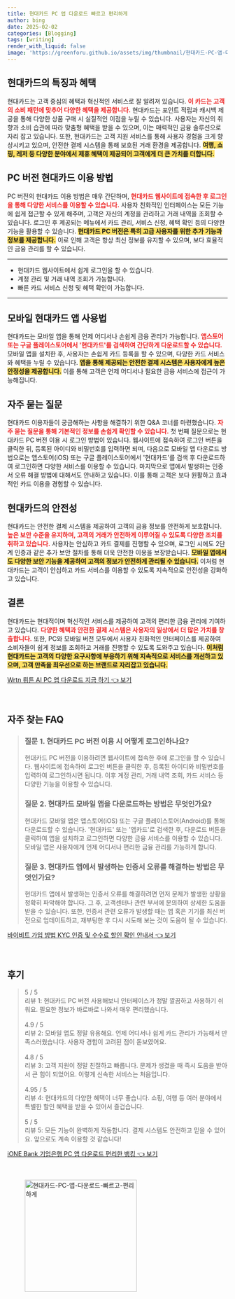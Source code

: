 ```yaml
---
title: 현대카드 PC 앱 다운로드 빠르고 편리하게
author: bing
date: 2025-02-02
categories: [Blogging]
tags: [writing]
render_with_liquid: false
image: 'https://greenforu.github.io/assets/img/thumbnail/현대카드-PC-앱-다운로드-빠르고-편리하게.webp'
---
```



<h2 id='현대카드의 특징과 혜택'>현대카드의 특징과 혜택</h2>

<p>현대카드는 고객 중심의 혜택과 혁신적인 서비스로 잘 알려져 있습니다. <b><span style="color: #ee2323;">이 카드는 고객의 소비 패턴에 맞추어 다양한 혜택을 제공합니다.</span></b> 현대카드는 포인트 적립과 캐시백 제공을 통해 다양한 상품 구매 시 실질적인 이점을 누릴 수 있습니다. 사용자는 자신의 취향과 소비 습관에 따라 맞춤형 혜택을 받을 수 있으며, 이는 매력적인 금융 솔루션으로 자리 잡고 있습니다. 또한, 현대카드는 고객 지원 서비스를 통해 사용자 경험을 크게 향상시키고 있으며, 안전한 결제 시스템을 통해 보호된 거래 환경을 제공합니다. <b><span style="background-color: #ffe066;">여행, 쇼핑, 레저 등 다양한 분야에서 제휴 혜택이 제공되어 고객에게 더 큰 가치를 더합니다.</span></b></p>

<h2 id='PC 버전 현대카드 이용 방법'>PC 버전 현대카드 이용 방법</h2>

<p>PC 버전의 현대카드 이용 방법은 매우 간단하며, <b><span style="color: #ee2323;">현대카드 웹사이트에 접속한 후 로그인을 통해 다양한 서비스를 이용할 수 있습니다.</span></b> 사용자 친화적인 인터페이스는 모든 기능에 쉽게 접근할 수 있게 해주며, 고객은 자신의 계정을 관리하고 거래 내역을 조회할 수 있습니다. 로그인 후 제공되는 메뉴에서 카드 관리, 서비스 신청, 혜택 확인 등의 다양한 기능을 활용할 수 있습니다. <b><span style="background-color: #ffe066;">현대카드 PC 버전은 특히 고급 사용자를 위한 추가 기능과 정보를 제공합니다.</span></b> 이로 인해 고객은 항상 최신 정보를 유지할 수 있으며, 보다 효율적인 금융 관리를 할 수 있습니다.</p>

<hr />

<ul>
    <li>현대카드 웹사이트에서 쉽게 로그인을 할 수 있습니다.</li>
    <li>계정 관리 및 거래 내역 조회가 가능합니다.</li>
    <li>빠른 카드 서비스 신청 및 혜택 확인이 가능합니다.</li>
</ul>

<hr />

<h2 id='모바일 현대카드 앱 사용법'>모바일 현대카드 앱 사용법</h2>

<p>현대카드는 모바일 앱을 통해 언제 어디서나 손쉽게 금융 관리가 가능합니다. <b><span style="color: #ee2323;">앱스토어 또는 구글 플레이스토어에서 '현대카드'를 검색하여 간단하게 다운로드할 수 있습니다.</span></b> 모바일 앱을 설치한 후, 사용자는 손쉽게 카드 등록을 할 수 있으며, 다양한 카드 서비스와 혜택을 누릴 수 있습니다. <b><span style="background-color: #ffe066;">앱을 통해 제공되는 안전한 결제 시스템은 사용자에게 높은 안정성을 제공합니다.</span></b> 이를 통해 고객은 언제 어디서나 필요한 금융 서비스에 접근이 가능해집니다.</p>

<h2 id='자주 묻는 질문'>자주 묻는 질문</h2>

<p>현대카드 이용자들이 궁금해하는 사항을 해결하기 위한 Q&A 코너를 마련했습니다. <b><span style="color: #ee2323;">자주 묻는 질문을 통해 기본적인 정보를 손쉽게 확인할 수 있습니다.</span></b> 첫 번째 질문으로는 현대카드 PC 버전 이용 시 로그인 방법이 있습니다. 웹사이트에 접속하여 로그인 버튼을 클릭한 뒤, 등록된 아이디와 비밀번호를 입력하면 되며, 다음으로 모바일 앱 다운로드 방법으로는 앱스토어(iOS) 또는 구글 플레이스토어에서 '현대카드'를 검색 후 다운로드하여 로그인하면 다양한 서비스를 이용할 수 있습니다. 마지막으로 앱에서 발생하는 인증서 오류 해결 방법에 대해서도 안내하고 있습니다. 이를 통해 고객은 보다 원활하고 효과적인 카드 이용을 경험할 수 있습니다.</p>

<h2 id='현대카드의 안전성'>현대카드의 안전성</h2>

<p>현대카드는 안전한 결제 시스템을 제공하여 고객의 금융 정보를 안전하게 보호합니다. <b><span style="color: #ee2323;">높은 보안 수준을 유지하며, 고객의 거래가 안전하게 이루어질 수 있도록 다양한 조치를 취하고 있습니다.</span></b> 사용자는 안심하고 카드 결제를 진행할 수 있으며, 로그인 시에도 2단계 인증과 같은 추가 보안 절차를 통해 더욱 안전한 이용을 보장받습니다. <b><span style="background-color: #ffe066;">모바일 앱에서도 다양한 보안 기능을 제공하여 고객의 정보가 안전하게 관리될 수 있습니다.</span></b> 이처럼 현대카드는 고객이 안심하고 카드 서비스를 이용할 수 있도록 지속적으로 안전성을 강화하고 있습니다.</p>

<h2 id='결론'>결론</h2>

<p>현대카드는 현대적이며 혁신적인 서비스를 제공하여 고객의 편리한 금융 관리에 기여하고 있습니다. <b><span style="color: #ee2323;">다양한 혜택과 안전한 결제 시스템은 사용자의 일상에서 더 많은 가치를 창출합니다.</span></b> 또한, PC와 모바일 버전 모두에서 사용자 친화적인 인터페이스를 제공하여 소비자들이 쉽게 정보를 조회하고 거래를 진행할 수 있도록 도와주고 있습니다. <b><span style="background-color: #ffe066;">이처럼 현대카드는 고객의 다양한 요구사항에 부응하기 위해 지속적으로 서비스를 개선하고 있으며, 고객 만족을 최우선으로 하는 브랜드로 자리잡고 있습니다.</span></b></p>


<p><a class="click-button" title="Wrtn 뤼튼 AI PC 앱 다운로드 지금 하기" href="https://greenforu.github.io/posts/Wrtn-%EB%A4%BC%ED%8A%BC-AI-PC-%EC%95%B1-%EB%8B%A4%EC%9A%B4%EB%A1%9C%EB%93%9C-%EC%A7%80%EA%B8%88-%ED%95%98%EA%B8%B0/" rel="dofollow">Wrtn 뤼튼 AI PC 앱 다운로드 지금 하기 👈 보기</a></p><br>
<h2 id='자주_찾는_FAQ'>자주 찾는 FAQ</h2>
<div itemscope="" itemtype="https://schema.org/FAQPage"> 
<blockquote> 
<div itemscope="" itemprop="mainEntity" itemtype="https://schema.org/Question"> 
<h3 itemprop="name">질문 1. 현대카드 PC 버전 이용 시 어떻게 로그인하나요?</h3> 
<div itemscope="" itemprop="acceptedAnswer" itemtype="https://schema.org/Answer"> 
<span itemprop="text"> 
<p>현대카드 PC 버전을 이용하려면 웹사이트에 접속한 후에 로그인을 할 수 있습니다. 웹사이트에 접속하여 로그인 버튼을 클릭한 후, 등록된 아이디와 비밀번호를 입력하여 로그인하시면 됩니다. 이후 계정 관리, 거래 내역 조회, 카드 서비스 등 다양한 기능을 이용할 수 있습니다.</p> 
</span> 
</div> 
</div> 

<div itemscope="" itemprop="mainEntity" itemtype="https://schema.org/Question"> 
<h3 itemprop="name">질문 2. 현대카드 모바일 앱을 다운로드하는 방법은 무엇인가요?</h3> 
<div itemscope="" itemprop="acceptedAnswer" itemtype="https://schema.org/Answer"> 
<span itemprop="text"> 
<p>현대카드 모바일 앱은 앱스토어(iOS) 또는 구글 플레이스토어(Android)를 통해 다운로드할 수 있습니다. '현대카드' 또는 '앱카드'로 검색한 후, 다운로드 버튼을 클릭하여 앱을 설치하고 로그인하면 다양한 금융 서비스를 이용할 수 있습니다. 모바일 앱은 사용자에게 언제 어디서나 편리한 금융 관리를 가능하게 합니다.</p> 
</span> 
</div> 
</div> 

<div itemscope="" itemprop="mainEntity" itemtype="https://schema.org/Question"> 
<h3 itemprop="name">질문 3. 현대카드 앱에서 발생하는 인증서 오류를 해결하는 방법은 무엇인가요?</h3> 
<div itemscope="" itemprop="acceptedAnswer" itemtype="https://schema.org/Answer"> 
<span itemprop="text"> 
<p>현대카드 앱에서 발생하는 인증서 오류를 해결하려면 먼저 문제가 발생한 상황을 정확히 파악해야 합니다. 그 후, 고객센터나 관련 부서에 문의하여 상세한 도움을 받을 수 있습니다. 또한, 인증서 관련 오류가 발생할 때는 앱 혹은 기기를 최신 버전으로 업데이트하고, 재부팅한 후 다시 시도해 보는 것이 도움이 될 수 있습니다.</p> 
</span> 
</div> 
</div> 

</blockquote> 
</div>
<p><a class="click-button" title="바이비트 가입 방법 KYC 인증 및 수수료 할인 확인 안내서" href="https://greenforu.github.io/posts/%EB%B0%94%EC%9D%B4%EB%B9%84%ED%8A%B8-%EA%B0%80%EC%9E%85-%EB%B0%A9%EB%B2%95-KYC-%EC%9D%B8%EC%A6%9D-%EB%B0%8F-%EC%88%98%EC%88%98%EB%A3%8C-%ED%95%A0%EC%9D%B8-%ED%99%95%EC%9D%B8-%EC%95%88%EB%82%B4%EC%84%9C/" rel="dofollow">바이비트 가입 방법 KYC 인증 및 수수료 할인 확인 안내서 👈 보기</a></p><br>
<h2 id='후기'>후기</h2>
<div itemscope itemtype="https://schema.org/Product">
  <blockquote>
  <div itemprop="review" itemscope itemtype="https://schema.org/Review">
      <div itemprop="reviewRating" itemscope itemtype="https://schema.org/Rating"> <span itemprop="ratingValue">5</span> / <span itemprop="bestRating">5</span> </div>
      <span itemprop="reviewBody">리뷰 1: 현대카드 PC 버전 사용해보니 인터페이스가 정말 깔끔하고 사용하기 쉬워요. 필요한 정보가 바로바로 나와서 매우 편리했습니다.</span>
  </div>
  <br>
  <div itemprop="review" itemscope itemtype="https://schema.org/Review">
      <div itemprop="reviewRating" itemscope itemtype="https://schema.org/Rating"> <span itemprop="ratingValue">4.9</span> / <span itemprop="bestRating">5</span> </div>
      <span itemprop="reviewBody">리뷰 2: 모바일 앱도 정말 유용해요. 언제 어디서나 쉽게 카드 관리가 가능해서 만족스러웠습니다. 사용자 경험이 고려된 점이 돋보였어요.</span>
  </div>
  <br>
  <div itemprop="review" itemscope itemtype="https://schema.org/Review">
      <div itemprop="reviewRating" itemscope itemtype="https://schema.org/Rating"> <span itemprop="ratingValue">4.8</span> / <span itemprop="bestRating">5</span> </div>
      <span itemprop="reviewBody">리뷰 3: 고객 지원이 정말 친절하고 빠릅니다. 문제가 생겼을 때 즉시 도움을 받아서 큰 힘이 되었어요. 이렇게 신속한 서비스는 처음입니다.</span>
  </div>
  <br>
  <div itemprop="review" itemscope itemtype="https://schema.org/Review">
      <div itemprop="reviewRating" itemscope itemtype="https://schema.org/Rating"> <span itemprop="ratingValue">4.95</span> / <span itemprop="bestRating">5</span> </div>
      <span itemprop="reviewBody">리뷰 4: 현대카드의 다양한 혜택이 너무 좋습니다. 쇼핑, 여행 등 여러 분야에서 특별한 할인 혜택을 받을 수 있어서 즐겁습니다.</span>
  </div>
  <br>
  <div itemprop="review" itemscope itemtype="https://schema.org/Review">
      <div itemprop="reviewRating" itemscope itemtype="https://schema.org/Rating"> <span itemprop="ratingValue">5</span> / <span itemprop="bestRating">5</span> </div>
      <span itemprop="reviewBody">리뷰 5: 모든 기능이 완벽하게 작동합니다. 결제 시스템도 안전하고 믿을 수 있어요. 앞으로도 계속 이용할 것 같습니다!</span>
  </div>
  </blockquote>
</div>
<p><a class="click-button" title="iONE Bank 기업은행 PC 앱 다운로드 편리한 뱅킹" href="https://greenforu.github.io/posts/iONE-Bank-%EA%B8%B0%EC%97%85%EC%9D%80%ED%96%89-PC-%EC%95%B1-%EB%8B%A4%EC%9A%B4%EB%A1%9C%EB%93%9C-%ED%8E%B8%EB%A6%AC%ED%95%9C-%EB%B1%85%ED%82%B9/" rel="dofollow">iONE Bank 기업은행 PC 앱 다운로드 편리한 뱅킹 👈 보기</a></p><br>
<figure class="image"><img src="https://greenforu.github.io/assets/img/thumbnail/현대카드-PC-앱-다운로드-빠르고-편리하게.webp" alt="현대카드-PC-앱-다운로드-빠르고-편리하게" width="256" height="256"></figure>